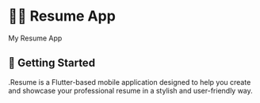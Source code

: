 # 👨‍💼 Resume App

My Resume App

## 🚀 Getting Started

.Resume is a Flutter-based mobile application designed to help you create and showcase your professional resume in a stylish and user-friendly way.
